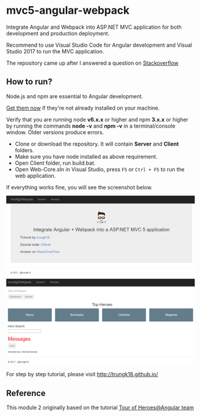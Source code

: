 # mvc5-angular-webpack
Integrate Angular and Webpack into ASP.NET MVC application for both development and production deployment.

Recommend to use Visual Studio Code for Angular development and Visual Studio 2017 to run the MVC application.

The repository came up after I answered a question on [Stackoverflow](https://stackoverflow.com/a/47918737/3375906)

## How to run?
Node.js and npm are essential to Angular development.

[Get them now](https://docs.npmjs.com/getting-started/installing-node) if they're not already installed on your machine.

Verify that you are running node **v6.x.x** or higher and npm **3.x.x** or higher by running the commands **node -v** and **npm -v** in a terminal/console window. Older versions produce errors.

* Clone or download the repository. It will contain **Server** and **Client** folders.
* Make sure you have node installed as above requirement.
* Open Client folder, run build.bat.
* Open Web-Core.sln in Visual Studio, press `F5` or `Ctrl + F5` to run the web application.

If everything works fine, you will see the screenshot below.

![module 1](https://github.com/trungk18/trungk18.github.io/raw/master/img/mvc5angular/screen-1.png)
![module 2](https://github.com/trungk18/trungk18.github.io/raw/master/img/mvc5angular/screen-2.png)

For step by step tutorial, please visit  http://trungk18.github.io/

## Reference

This module 2 originally based on the tutorial [Tour of Heroes@Angular team](https://angular.io/tutorial)

